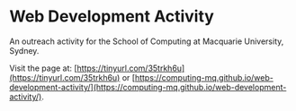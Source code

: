 # Web Development Activity

An outreach activity for the School of Computing at Macquarie University, Sydney.

Visit the page at: [https://tinyurl.com/35trkh6u](https://tinyurl.com/35trkh6u) or
[https://computing-mq.github.io/web-development-activity/](https://computing-mq.github.io/web-development-activity/).


